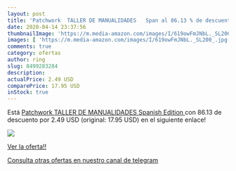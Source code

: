 ```yaml
---
layout: post
title: 'Patchwork  TALLER DE MANUALIDADES   Span al 86.13 % de descuento'
date: 2020-04-14 23:37:56
thumbnailImage: 'https://m.media-amazon.com/images/I/619owFmJNbL._SL200_.jpg'
images: [ 'https://m.media-amazon.com/images/I/619owFmJNbL._SL200_.jpg' ]
comments: true
category: ofertas
author: ring
slug: 8499283284
description:
actualPrice: 2.49 USD
comparePrice: 17.95 USD
inStock: true
---
```


Está [Patchwork  TALLER DE MANUALIDADES   Spanish Edition ](https://www.amazon.com/dp/8499283284/?tag=redken08-20) con 86.13 de descuento por 2.49 USD (original: 17.95 USD) en el siguiente enlace!

[![](https://m.media-amazon.com/images/I/619owFmJNbL._SL200_.jpg)](https://www.amazon.com/dp/8499283284/?tag=redken08-20)

[Ver la oferta!!](https://www.amazon.com/dp/8499283284/?tag=redken08-20)

[Consulta otras ofertas en nuestro canal de telegram](https://t.me/s/ofertas25)
